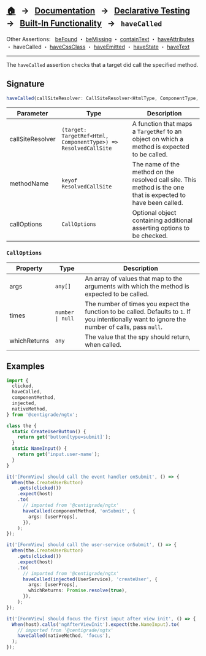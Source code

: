 ## [🏠][home] &nbsp; → &nbsp; **[Documentation][docs]** &nbsp; → &nbsp; [Declarative Testing][declarative] &nbsp; → &nbsp; [Built-In Functionality][index] &nbsp; → &nbsp; `haveCalled`

[home]: ../README.md
[docs]: ../../DOCUMENTATION.md
[declarative]: ../index.md
[index]: ../built-in.md
[befound]: ./be-found.md
[bemissing]: ./be-missing.md
[containtext]: ./contain-text.md
[haveattributes]: ./have-attributes.md
[havecalled]: ./have-called.md
[havecssclass]: ./have-css-class.md
[haveemitted]: ./have-emitted.md
[havestate]: ./have-state.md
[havetext]: ./have-text.md

Other Assertions: &nbsp; [beFound] ・ [beMissing] ・ [containText] ・ [haveAttributes] ・ haveCalled ・ [haveCssClass] ・ [haveEmitted] ・ [haveState] ・ [haveText]

---

The `haveCalled` assertion checks that a target did call the specified method.

## Signature

```ts
haveCalled(callSiteResolver: CallSiteResolver<HtmlType, ComponentType, ResolvedCallSite>, methodName: keyof ResolvedCallSite, opts: CallOptions);
```

| Parameter        | Type                                                           | Description                                                                                                    |
| ---------------- | -------------------------------------------------------------- | -------------------------------------------------------------------------------------------------------------- |
| callSiteResolver | `(target: TargetRef<Html, ComponentType>) => ResolvedCallSite` | A function that maps a `TargetRef` to an object on which a method is expected to be called.                    |
| methodName       | `keyof ResolvedCallSite`                                       | The name of the method on the resolved call site. This method is the one that is expected to have been called. |
| callOptions      | `CallOptions`                                                  | Optional object containing additional asserting options to be checked.                                         |

### `CallOptions`

| Property     | Type             | Description                                                                                                                                      |
| ------------ | ---------------- | ------------------------------------------------------------------------------------------------------------------------------------------------ |
| args         | `any[]`          | An array of values that map to the arguments with which the method is expected to be called.                                                     |
| times        | `number \| null` | The number of times you expect the function to be called. Defaults to `1`. If you intentionally want to ignore the number of calls, pass `null`. |
| whichReturns | `any`            | The value that the spy should return, when called.                                                                                               |

## Examples

```ts
import {
  clicked,
  haveCalled,
  componentMethod,
  injected,
  nativeMethod,
} from '@centigrade/ngtx';

class the {
  static CreateUserButton() {
    return get('button[type=submit]');
  }
  static NameInput() {
    return get('input.user-name');
  }
}

it('[FormView] should call the event handler onSubmit', () => {
  When(the.CreateUserButton)
    .gets(clicked())
    .expect(host)
    .to(
      // imported from '@centigrade/ngtx'
      haveCalled(componentMethod, 'onSubmit', {
        args: [userProps],
      }),
    );
});

it('[FormView] should call the user-service onSubmit', () => {
  When(the.CreateUserButton)
    .gets(clicked())
    .expect(host)
    .to(
      // imported from '@centigrade/ngtx'
      haveCalled(injected(UserService), 'createUser', {
        args: [userProps],
        whichReturns: Promise.resolve(true),
      }),
    );
});

it('[FormView] should focus the first input after view init', () => {
  When(host).calls('ngAfterViewInit').expect(the.NameInput).to(
    // imported from '@centigrade/ngtx'
    haveCalled(nativeMethod, 'focus'),
  );
});
```
